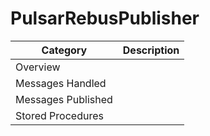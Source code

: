 # PulsarRebusPublisher

|Category|Description|
|---|---|
|Overview||
|Messages Handled||
|Messages Published||
|Stored Procedures||